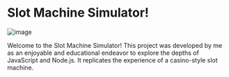 # Slot Machine Simulator! 

![image](https://github.com/CarlosGuzman01/Slot-machine-simulator/assets/120758068/4384c14b-f9b3-4fc3-8d8e-6e4a620793b1)




Welcome to the Slot Machine Simulator! This project was developed by me as an enjoyable and educational endeavor to explore the depths of JavaScript and Node.js. It replicates the experience of a casino-style slot machine.
